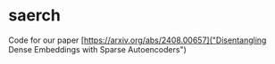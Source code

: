 # saerch

Code for our paper [https://arxiv.org/abs/2408.00657]("Disentangling Dense Embeddings with Sparse Autoencoders")
